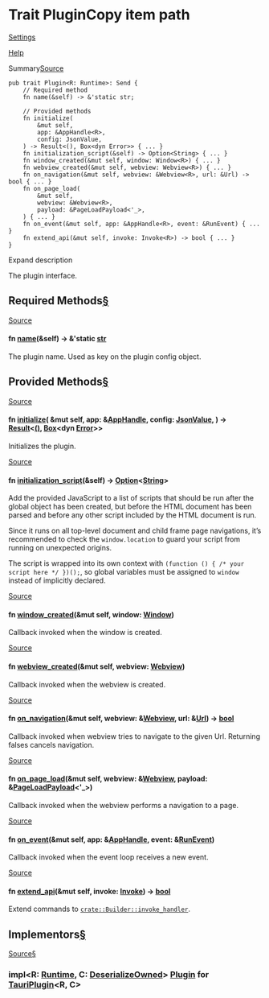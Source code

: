# Trait PluginCopy item path

[Settings](../../settings.html)

[Help](../../help.html)

Summary[Source](../../src/tauri/plugin.rs.html#36-89)

```
pub trait Plugin<R: Runtime>: Send {
    // Required method
    fn name(&self) -> &'static str;

    // Provided methods
    fn initialize(
        &mut self,
        app: &AppHandle<R>,
        config: JsonValue,
    ) -> Result<(), Box<dyn Error>> { ... }
    fn initialization_script(&self) -> Option<String> { ... }
    fn window_created(&mut self, window: Window<R>) { ... }
    fn webview_created(&mut self, webview: Webview<R>) { ... }
    fn on_navigation(&mut self, webview: &Webview<R>, url: &Url) -> bool { ... }
    fn on_page_load(
        &mut self,
        webview: &Webview<R>,
        payload: &PageLoadPayload<'_>,
    ) { ... }
    fn on_event(&mut self, app: &AppHandle<R>, event: &RunEvent) { ... }
    fn extend_api(&mut self, invoke: Invoke<R>) -> bool { ... }
}
```

Expand description

The plugin interface.

## Required Methods[§](#required-methods)

[Source](../../src/tauri/plugin.rs.html#38)

#### fn [name](#tymethod.name)(&self) -> &'static [str](https://doc.rust-lang.org/nightly/std/primitive.str.html)

The plugin name. Used as key on the plugin config object.

## Provided Methods[§](#provided-methods)

[Source](../../src/tauri/plugin.rs.html#42-48)

#### fn [initialize](#method.initialize)( &mut self, app: &[AppHandle](..\struct.AppHandle.html.md "struct tauri::AppHandle")<R>, config: [JsonValue](https://docs.rs/serde_json/1.0.140/x86_64-unknown-linux-gnu/serde_json/value/enum.Value.html "enum serde_json::value::Value"), ) -> [Result](https://doc.rust-lang.org/nightly/core/result/enum.Result.html "enum core::result::Result")<[()](https://doc.rust-lang.org/nightly/std/primitive.unit.html), [Box](https://doc.rust-lang.org/nightly/alloc/boxed/struct.Box.html "struct alloc::boxed::Box")<dyn [Error](https://doc.rust-lang.org/nightly/core/error/trait.Error.html "trait core::error::Error")>>

Initializes the plugin.

[Source](../../src/tauri/plugin.rs.html#58-60)

#### fn [initialization\_script](#method.initialization_script)(&self) -> [Option](https://doc.rust-lang.org/nightly/core/option/enum.Option.html "enum core::option::Option")<[String](https://doc.rust-lang.org/nightly/alloc/string/struct.String.html "struct alloc::string::String")>

Add the provided JavaScript to a list of scripts that should be run after the global object has been created,
but before the HTML document has been parsed and before any other script included by the HTML document is run.

Since it runs on all top-level document and child frame page navigations,
it’s recommended to check the `window.location` to guard your script from running on unexpected origins.

The script is wrapped into its own context with `(function () { /* your script here */ })();`,
so global variables must be assigned to `window` instead of implicitly declared.

[Source](../../src/tauri/plugin.rs.html#64)

#### fn [window\_created](#method.window_created)(&mut self, window: [Window](..\window\struct.Window.html.md "struct tauri::window::Window")<R>)

Callback invoked when the window is created.

[Source](../../src/tauri/plugin.rs.html#68)

#### fn [webview\_created](#method.webview_created)(&mut self, webview: [Webview](..\webview\struct.Webview.html.md "struct tauri::webview::Webview")<R>)

Callback invoked when the webview is created.

[Source](../../src/tauri/plugin.rs.html#72-74)

#### fn [on\_navigation](#method.on_navigation)(&mut self, webview: &[Webview](..\webview\struct.Webview.html.md "struct tauri::webview::Webview")<R>, url: &[Url](..\struct.Url.html.md "struct tauri::Url")) -> [bool](https://doc.rust-lang.org/nightly/std/primitive.bool.html)

Callback invoked when webview tries to navigate to the given Url. Returning falses cancels navigation.

[Source](../../src/tauri/plugin.rs.html#78)

#### fn [on\_page\_load](#method.on_page_load)(&mut self, webview: &[Webview](..\webview\struct.Webview.html.md "struct tauri::webview::Webview")<R>, payload: &[PageLoadPayload](..\webview\struct.PageLoadPayload.html.md "struct tauri::webview::PageLoadPayload")<'\_>)

Callback invoked when the webview performs a navigation to a page.

[Source](../../src/tauri/plugin.rs.html#82)

#### fn [on\_event](#method.on_event)(&mut self, app: &[AppHandle](..\struct.AppHandle.html.md "struct tauri::AppHandle")<R>, event: &[RunEvent](..\enum.RunEvent.html.md "enum tauri::RunEvent"))

Callback invoked when the event loop receives a new event.

[Source](../../src/tauri/plugin.rs.html#86-88)

#### fn [extend\_api](#method.extend_api)(&mut self, invoke: [Invoke](..\ipc\struct.Invoke.html.md "struct tauri::ipc::Invoke")<R>) -> [bool](https://doc.rust-lang.org/nightly/std/primitive.bool.html)

Extend commands to [`crate::Builder::invoke_handler`](..\struct.Builder.html_method.invoke_handler.md "method tauri::Builder::invoke_handler").

## Implementors[§](#implementors)

[Source](../../src/tauri/plugin.rs.html#716-780)[§](#impl-Plugin%3CR%3E-for-TauriPlugin%3CR,+C%3E)

### impl<R: [Runtime](..\trait.Runtime.html.md "trait tauri::Runtime"), C: [DeserializeOwned](https://docs.rs/serde/1.0.219/x86_64-unknown-linux-gnu/serde/de/trait.DeserializeOwned.html "trait serde::de::DeserializeOwned")> [Plugin](trait.Plugin.html.md "trait tauri::plugin::Plugin")<R> for [TauriPlugin](struct.TauriPlugin.html.md "struct tauri::plugin::TauriPlugin")<R, C>
